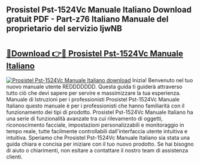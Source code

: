 ## Prosistel Pst-1524Vc Manuale Italiano Download gratuit PDF - Part-z76 Italiano Manuale del proprietario del servizio IjwNB

# <h2><a href="http://dfdzmb.blite.top/?on=Prosistel+Pst-1524Vc+Manuale+Italiano">🔗Download 👉🔴 Prosistel Pst-1524Vc Manuale Italiano</a></h2>

[![Prosistel Pst-1524Vc Manuale Italiano download](https://i.imgur.com/lujVjoI.png)](http://dfdzmb.blite.top/?on=Prosistel+Pst-1524Vc+Manuale+Italiano)
Inizia! Benvenuto nel tuo nuovo manuale utente REDDDDDDD. Questa guida ti guiderà attraverso tutto ciò che devi sapere per servire e massimizzare la tua esperienza. Manuale di Istruzioni per i professionisti Prosistel Pst-1524Vc Manuale Italiano questo manuale è per i professionisti che hanno familiarità con il funzionamento dei tipi di prodotto. Prosistel Pst-1524Vc Manuale Italiano ha una serie di funzionalità avanzate tra cui rilevamento di oggetti, riconoscimento facciale, impostazioni personalizzabili e monitoraggio in tempo reale, tutte facilmente controllabili dall'interfaccia utente intuitiva e intuitiva. Speriamo che Prosistel Pst-1524Vc Manuale Italiano sia stata una guida chiara e concisa per iniziare con il tuo nuovo prodotto. Se hai bisogno di aiuto o chiarimenti, non esitare a contattare il nostro team di assistenza clienti.
